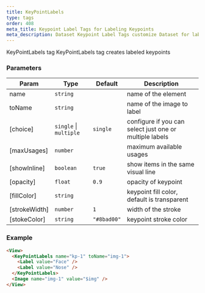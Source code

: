 ```yaml
---
title: KeyPointLabels
type: tags
order: 408
meta_title: Keypoint Label Tags for Labeling Keypoints
meta_description: Dataset Keypoint Label Tags customize Dataset for labeling keypoints for machine learning and data science projects.
---
```


KeyPointLabels tag
KeyPointLabels tag creates labeled keypoints

### Parameters

| Param | Type | Default | Description |
| --- | --- | --- | --- |
| name | <code>string</code> |  | name of the element |
| toName | <code>string</code> |  | name of the image to label |
| [choice] | <code>single</code> \| <code>multiple</code> | <code>single</code> | configure if you can select just one or multiple labels |
| [maxUsages] | <code>number</code> |  | maximum available usages |
| [showInline] | <code>boolean</code> | <code>true</code> | show items in the same visual line |
| [opacity] | <code>float</code> | <code>0.9</code> | opacity of keypoint |
| [fillColor] | <code>string</code> |  | keypoint fill color, default is transparent |
| [strokeWidth] | <code>number</code> | <code>1</code> | width of the stroke |
| [stokeColor] | <code>string</code> | <code>&quot;#8bad00&quot;</code> | keypoint stroke color |

### Example
```html
<View>
  <KeyPointLabels name="kp-1" toName="img-1">
    <Label value="Face" />
    <Label value="Nose" />
  </KeyPointLabels>
  <Image name="img-1" value="$img" />
</View>
```
